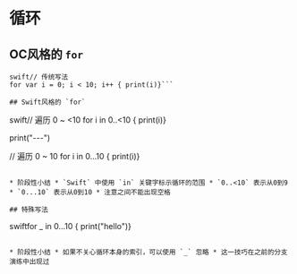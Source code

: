 # 循环

## OC风格的 `for`

```
swift// 传统写法
for var i = 0; i < 10; i++ { print(i)}```

## Swift风格的 `for`

```
swift// 遍历 0 ~ <10
for i in 0..<10 { print(i)}

print("---")

// 遍历 0 ~ 10
for i in 0...10 { print(i)}
```

* 阶段性小结 * `Swift` 中使用 `in` 关键字标示循环的范围 * `0..<10` 表示从0到9 * `0...10` 表示从0到10 * 注意之间不能出现空格

## 特殊写法

```
swiftfor _ in 0...10 { print("hello")}
```

* 阶段性小结 * 如果不关心循环本身的索引，可以使用 `_` 忽略 * 这一技巧在之前的分支演练中出现过


